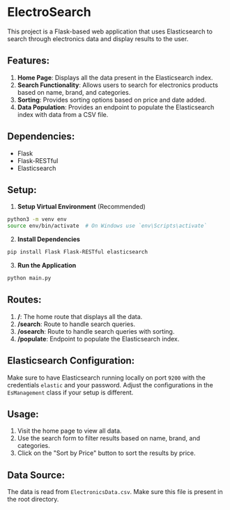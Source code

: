 # ElectroSearch

This project is a Flask-based web application that uses Elasticsearch to search through electronics data and display results to the user.

## Features:

1. **Home Page**: Displays all the data present in the Elasticsearch index.
2. **Search Functionality**: Allows users to search for electronics products based on name, brand, and categories.
3. **Sorting**: Provides sorting options based on price and date added.
4. **Data Population**: Provides an endpoint to populate the Elasticsearch index with data from a CSV file.

## Dependencies:

- Flask
- Flask-RESTful
- Elasticsearch

## Setup:

1. **Setup Virtual Environment** (Recommended)
```bash
python3 -m venv env
source env/bin/activate  # On Windows use `env\Scripts\activate`
```

2. **Install Dependencies**
```bash
pip install Flask Flask-RESTful elasticsearch
```

3. **Run the Application**
```bash
python main.py
```

## Routes:

1. **/**: The home route that displays all the data.
2. **/search**: Route to handle search queries.
3. **/osearch**: Route to handle search queries with sorting.
4. **/populate**: Endpoint to populate the Elasticsearch index.

## Elasticsearch Configuration:

Make sure to have Elasticsearch running locally on port `9200` with the credentials `elastic` and your password. Adjust the configurations in the `EsManagement` class if your setup is different.

## Usage:

1. Visit the home page to view all data.
2. Use the search form to filter results based on name, brand, and categories.
3. Click on the "Sort by Price" button to sort the results by price.

## Data Source:

The data is read from `ElectronicsData.csv`. Make sure this file is present in the root directory.
